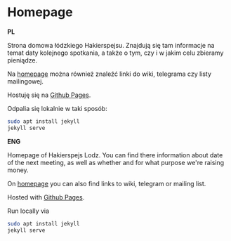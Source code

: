 # Homepage

**PL**

Strona domowa łódzkiego Hakierspejsu. Znajdują się tam informacje na temat daty kolejnego spotkania,
a także o tym, czy i w jakim celu zbieramy pieniądze.

Na [homepage](https://lodz.hackerspace.pl) można również znaleźć linki do wiki, telegrama czy listy mailingowej.

Hostuję się na [Github Pages](https://pages.github.com/). 

Odpalia się lokalnie w taki sposób: 
```bash 
sudo apt install jekyll  
jekyll serve
```

**ENG**

Homepage of Hakierspejs Lodz. You can find there information about date of the next meeting, as well as whether and for what purpose we're raising money.

On [homepage](https://lodz.hackerspace.pl) you can also find links to wiki, telegram or mailing list.

Hosted with [Github Pages](https://pages.github.com/). 

Run locally via 
```bash 
sudo apt install jekyll  
jekyll serve
```

